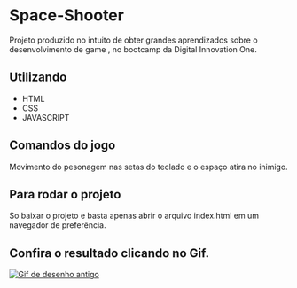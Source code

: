 # Space-Shooter

Projeto produzido no intuito de obter grandes aprendizados sobre o desenvolvimento de game  , no bootcamp da  Digital Innovation One. 

## Utilizando 

- HTML
- CSS
- JAVASCRIPT


## Comandos do jogo

Movimento do pesonagem nas setas do teclado e o espaço atira no inimigo.



## Para rodar o projeto

So baixar o projeto e basta apenas abrir o arquivo index.html em um navegador de preferência.


## Confira o resultado clicando no Gif.

<a href="https://pablohenrique2.github.io/space-shooter/" ><img src="https://thumbs.gfycat.com/SmallVillainousDavidstiger-size_restricted.gif" alt="Gif de desenho antigo"></a>
